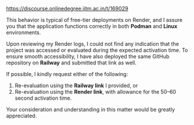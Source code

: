 https://discourse.onlinedegree.iitm.ac.in/t/169029

This behavior is typical of free-tier deployments on Render, and I assure you that the application functions correctly in both <strong>Podman</strong> and <strong>Linux</strong> environments.</p>
<p>Upon reviewing my Render logs, I could not find any indication that the project was accessed or evaluated during the expected activation time. To ensure smooth accessibility, I have also deployed the same GitHub repository on <strong>Railway</strong> and submitted that link as well.</p>
<p>If possible, I kindly request either of the following:</p>
<ol>
<li>Re-evaluation using the <strong>Railway link</strong> I provided, or</li>
<li>Re-evaluation using the <strong>Render link</strong>, with allowance for the 50–60 second activation time.</li>
</ol>
<p>Your consideration and understanding in this matter would be greatly appreciated.